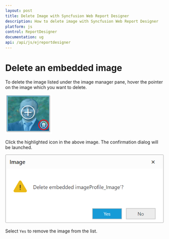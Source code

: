 ```yaml
---
layout: post
title: Delete Image with Syncfusion Web Report Designer
description: How to delete image with Syncfusion Web Report Designer
platform: js
control: ReportDesigner
documentation: ug
api: /api/js/ejreportdesigner
---
```


# Delete an embedded image

To delete the image listed under the image manager pane, hover the pointer on the image which you want to delete.

![](ImageManager-images/Delete-Image.png)

Click the highlighted icon in the above image. The confirmation dialog will be launched.

![](ImageManager-images/Delete-ImageConfirmation.png)

Select `Yes` to remove the image from the list.